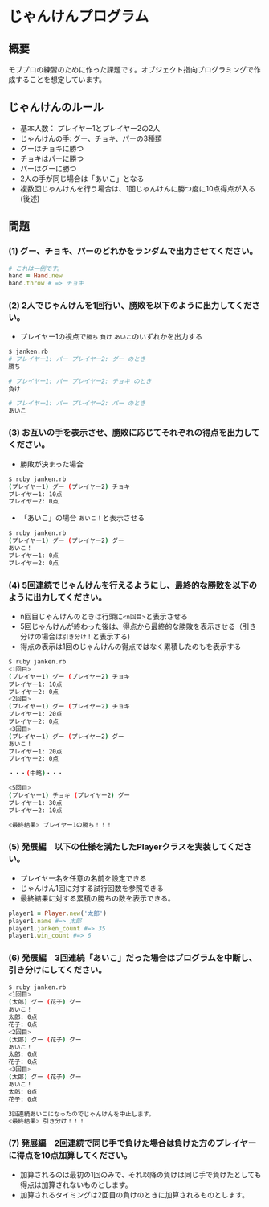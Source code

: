 # じゃんけんプログラム
## 概要
モブプロの練習のために作った課題です。オブジェクト指向プログラミングで作成することを想定しています。

## じゃんけんのルール
- 基本人数： プレイヤー1とプレイヤー2の2人
- じゃんけんの手: グー、チョキ、パーの3種類
- グーはチョキに勝つ
- チョキはパーに勝つ
- パーはグーに勝つ
- 2人の手が同じ場合は「あいこ」となる
- 複数回じゃんけんを行う場合は、1回じゃんけんに勝つ度に10点得点が入る(後述)

## 問題
### (1) グー、チョキ、パーのどれかをランダムで出力させてください。
```ruby
# これは一例です。
hand = Hand.new
hand.throw # => チョキ
```

### (2) 2人でじゃんけんを1回行い、勝敗を以下のように出力してください。
- プレイヤー1の視点で`勝ち` `負け` `あいこ`のいずれかを出力する
```bash
$ janken.rb
# プレイヤー1: パー プレイヤー2: グー のとき
勝ち

# プレイヤー1: パー プレイヤー2: チョキ のとき
負け

# プレイヤー1: パー プレイヤー2: パー のとき
あいこ
```

### (3) お互いの手を表示させ、勝敗に応じてそれぞれの得点を出力してください。
- 勝敗が決まった場合
```bash
$ ruby janken.rb
(プレイヤー1) グー (プレイヤー2) チョキ
プレイヤー1: 10点
プレイヤー2: 0点
```

- 「あいこ」の場合 `あいこ！`と表示させる

```bash
$ ruby janken.rb
(プレイヤー1) グー (プレイヤー2) グー
あいこ！
プレイヤー1: 0点
プレイヤー2: 0点
```

### (4) 5回連続でじゃんけんを行えるようにし、最終的な勝敗を以下のように出力してください。
- n回目じゃんけんのときは行頭に`<n回目>`と表示させる
- 5回じゃんけんが終わった後は、得点から最終的な勝敗を表示させる（引き分けの場合は`引き分け！`と表示する)
- 得点の表示は1回のじゃんけんの得点ではなく累積したのもを表示する

```bash
$ ruby janken.rb
<1回目>
(プレイヤー1) グー (プレイヤー2) チョキ
プレイヤー1: 10点
プレイヤー2: 0点
<2回目>
(プレイヤー1) グー (プレイヤー2) チョキ
プレイヤー1: 20点
プレイヤー2: 0点
<3回目>
(プレイヤー1) グー (プレイヤー2) グー
あいこ！
プレイヤー1: 20点
プレイヤー2: 0点

・・・(中略)・・・

<5回目>
(プレイヤー1) チョキ (プレイヤー2) グー
プレイヤー1: 30点
プレイヤー2: 10点

<最終結果> プレイヤー1の勝ち！！！
```

### (5) 発展編　以下の仕様を満たしたPlayerクラスを実装してください。
- プレイヤー名を任意の名前を設定できる
- じゃんけん1回に対する試行回数を参照できる
- 最終結果に対する累積の勝ちの数を表示できる。

```ruby
player1 = Player.new('太郎')
player1.name #=> 太郎
player1.janken_count #=> 35
player1.win_count #=> 6
```
### (6) 発展編　3回連続「あいこ」だった場合はプログラムを中断し、引き分けにしてください。

```bash
$ ruby janken.rb
<1回目>
(太郎) グー (花子) グー
あいこ！
太郎: 0点
花子: 0点
<2回目>
(太郎) グー (花子) グー
あいこ！
太郎: 0点
花子: 0点
<3回目>
(太郎) グー (花子) グー
あいこ！
太郎: 0点
花子: 0点

3回連続あいこになったのでじゃんけんを中止します。
<最終結果> 引き分け！！！
```

### (7) 発展編　2回連続で同じ手で負けた場合は負けた方のプレイヤーに得点を10点加算してください。
- 加算されるのは最初の1回のみで、それ以降の負けは同じ手で負けたとしても得点は加算されないものとします。
- 加算されるタイミングは2回目の負けのときに加算されるものとします。

